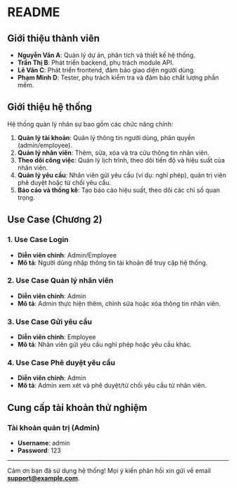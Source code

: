 # README

## Giới thiệu thành viên

- **Nguyễn Văn A**: Quản lý dự án, phân tích và thiết kế hệ thống.
- **Trần Thị B**: Phát triển backend, phụ trách module API.
- **Lê Văn C**: Phát triển frontend, đảm bảo giao diện người dùng.
- **Phạm Minh D**: Tester, phụ trách kiểm tra và đảm bảo chất lượng phần mềm.

## Giới thiệu hệ thống

Hệ thống quản lý nhân sự bao gồm các chức năng chính:

1. **Quản lý tài khoản**: Quản lý thông tin người dùng, phân quyền (admin/employee).
2. **Quản lý nhân viên**: Thêm, sửa, xóa và tra cứu thông tin nhân viên.
3. **Theo dõi công việc**: Quản lý lịch trình, theo dõi tiến độ và hiệu suất của nhân viên.
4. **Quản lý yêu cầu**: Nhân viên gửi yêu cầu (ví dụ: nghỉ phép), quản trị viên phê duyệt hoặc từ chối yêu cầu.
5. **Báo cáo và thống kê**: Tạo báo cáo hiệu suất, theo dõi các chỉ số quan trọng.

## Use Case (Chương 2)

### 1. Use Case Login
- **Diễn viên chính**: Admin/Employee
- **Mô tả**: Người dùng nhập thông tin tài khoản để truy cập hệ thống.

### 2. Use Case Quản lý nhân viên
- **Diễn viên chính**: Admin
- **Mô tả**: Admin thực hiện thêm, chỉnh sửa hoặc xóa thông tin nhân viên.

### 3. Use Case Gửi yêu cầu
- **Diễn viên chính**: Employee
- **Mô tả**: Nhân viên gửi yêu cầu nghỉ phép hoặc yêu cầu khác.

### 4. Use Case Phê duyệt yêu cầu
- **Diễn viên chính**: Admin
- **Mô tả**: Admin xem xét và phê duyệt/từ chối yêu cầu từ nhân viên.

## Cung cấp tài khoản thử nghiệm

### Tài khoản quản trị (Admin)
- **Username**: admin
- **Password**: 123

---

Cảm ơn bạn đã sử dụng hệ thống! Mọi ý kiến phản hồi xin gửi về email **support@example.com**.

